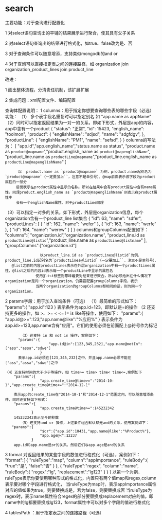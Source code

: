 search
======

主要功能：对于查询进行配置化

1 对select语句查询出的平铺的结果展示进行聚合，使其具有父子关系

2 对select语句查询出的结果进行格式化，如true、false改为是、否

3 对于查询条件可以随意增添，支持类似mongodb的and or

4 对于查询可以直接指定表之间的连接路径，如 organization join organization_product_lines join product_line

改进：

1 画出整体流程，分清责任机制，该扩展扩展

2 集成问题：xml配置文件、编码配置

查询体配置说明：
1 columns：用于指定你想要查询哪些表的哪些字段（必选）
功能：
（1） 多个表字段名重复时可以指定别名 如 "app.name as appName"
（2）同时可以指定返回结果为一对一的关系，即如下形式，外层是app的内容，app中含有一个product
		{
            "status": "正常",
            "id": 15423,
            "english_name": "toolmon",
            "product": {
                "englishName": "sdjsd",
                "name": "sdgfdgv",
            },
            "productLine": {
                "englishName": "PM1",
                "name": "sefsd",
            }
        }
    columns的写法为：
    [ 
    	"app.id","app.english_name","status.name as status",
	    "product.name as `product@mapname`","product.english_name as `product@mapenglishName`",
	    "product_line.name as `productLine@mapname`","product_line.english_name as `productLine@mapenglishName`"
    ]
    
          以  product.name as `product@mapname` 为例，product.name起别名为`product@mapname`（一定要加上``，注意不是单引号），@map前面表示该字段为product属性的一部分
         后面表示在product属性中显示的名称。所以在结果中会有product属性中含有name属性。同理product.english_name as `product@mapenglishName`则表示在product属性中
         会有一个englishName属性。对于productLine同理
         
（3）可以指定一对多的关系，如下形式，外层是organization信息，每个organization含有一个product_line list集合
   		{
            "id": 63,
            "name": "sdfer",
            "productLines": [
                {
                    "id": 162,
                    "name": "wefer"
                },
                {
                    "id": 163,
                    "name": "werfe"
                },
                {
                    "id": 164,
                    "name": "werew"
                }
            ]
        }
      columns和groupColumns配置如下：
        "columns":[ 
        	"organization.id","organization.name",
		  	"product_line.id as `productLines@listid`","product_line.name as `productLines@listname`"
		],
		"groupColumns":["organization.id"]
		
                    以product_line.id as `productLines@listid`为例，product_line.id起别名为`productLines@listid`（一定要加上``，注意不是单引号），
       @list之前的内容productLines表示在外层organization中有一个productLines属性，@list之后的内容id表示每一个productLine中显示的属性名
                  使用@list标签则意味着要对结果进行聚合，所以必须给出在什么情况下organization是同一个organization，仍需要配置groupColumns字段，表示
                  当两个organization的groupColumns都相同的话，则为同一个organization。

2   params字段：用于加入查询条件（可选）
           （1）最简单的形式如下：
          "params":{
		    			"app.id":123
		  			}
		  表示条件为app.id=123，即默认是=的操作
	（2  还支持更多的操作，如 >、>= < <= != is like等操作，使用如下：
		  "params":{
		    			"app.id@>=":123,"app.name@like":"%应用%"
		  			}
		 表示条件为app.id>=123,app.name含有"应用"。它们的使用必须在前面配上@符号作为标记
		 
           （3）还支持 in 和 not in 操作，案例如下：
		  "params":{
		    			"app.id@in":[123,345,232],"app.name@notIn":["ass","assa","sdwe"]
		  			}
		  表示app.id必须在[123,345,232]之中，并且app.name必须不能在["ass","assa","sdwe"]之中
		
	（4）还支持时间的大于小于等操作，如 time>= time> time< time<=,案例如下
		"params":{
		    		"app.create_time@time>=":"2014-10-1","app.create_time@time<=":"2014-12-1"
		  		}
		表示app的create_time在"2014-10-1"和"2014-12-1"范围之内，可以随意增添条件，同时还支持如下形式：
		"params":{
		    		"app.create_time@time>=":145232342
		  		}
		145232342表示至今的秒数
           （5）还支持and or 操作，上述条件组合默认都是and的关系，使用案例如下：
       "params":{
		    		"$or":{"app.id":10431,"app.name@like":"%Product%"},
		    		"app.age@<":12237 
		  		}
		app.id和app.name是or的关系，然后它们与app.age是and的关系
3  format 对返回结果的某些字段的数值进行格式化（可选），案例如下：
	"format":[
		  			{
		  				"ruleType":"map",
		  				"column":"appImportance",
		  				"ruleBody":{
		  					"true":"是",
		  					"false":"否"
		  				}
		  			},
		  			{
		  				"ruleType":"regex",
		  				"column":"name",
		  				"ruleBody":{
		  					"regex":"lg",
		  					"replacement":"lg123"
		  				}
		  			}
		  	]
	以第一个为例，ruleType表示你要使用哪种形式的格式化，内置只有两个值map和regex,column表示要对哪个字段进行格式化，
	当ruleType为map时，表示appImportance属性对应的值如果为true，则要替换成是，若为false，则要替换成否
	当ruleType为regex时，表示name属性符合regex的部分要替换成replacement对应的值，即name中的lg都要替换成lg123，format属性中可以对多个字段的值进行格式化

4   tablesPath ：用于指定表之间的连接路径（可选）
    